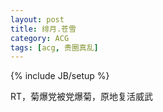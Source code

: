 ```yaml
---
layout: post
title: 绯月.苍雪
category: ACG
tags: [acg, 贵圈真乱]
---
```

{% include JB/setup %}

RT，菊爆党被党爆菊，原地复活威武

